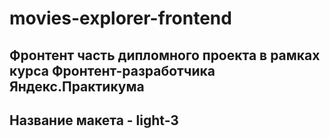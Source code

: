# movies-explorer-frontend

## Фронтент часть дипломного проекта в рамках курса Фронтент-разработчика Яндекс.Практикума

## Название макета - light-3
